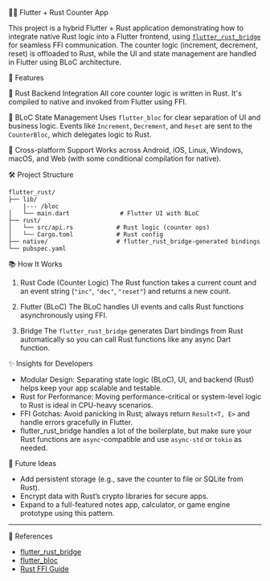 🦀📱 Flutter + Rust Counter App

This project is a hybrid Flutter + Rust application demonstrating how to integrate native Rust logic into a Flutter frontend, using [`flutter_rust_bridge`](https://github.com/fzyzcjy/flutter_rust_bridge) for seamless FFI communication. The counter logic (increment, decrement, reset) is offloaded to Rust, while the UI and state management are handled in Flutter using BLoC architecture.

🚀 Features

 🔗 Rust Backend Integration
  All core counter logic is written in Rust. It's compiled to native and invoked from Flutter using FFI.

 🧠 BLoC State Management
  Uses `flutter_bloc` for clear separation of UI and business logic. Events like `Increment`, `Decrement`, and `Reset` are sent to the `CounterBloc`, which delegates logic to Rust.

 🔧 Cross-platform Support
  Works across Android, iOS, Linux, Windows, macOS, and Web (with some conditional compilation for native).

🛠️ Project Structure

```
flutter_rust/
├── lib/
    |--- /bloc
│   └── main.dart              # Flutter UI with BLoC
├── rust/
│   └── src/api.rs            # Rust logic (counter ops)
│   └── Cargo.toml            # Rust config
├── native/                   # flutter_rust_bridge-generated bindings
└── pubspec.yaml
```

📚 How It Works

1. Rust Code (Counter Logic)
   The Rust function takes a current count and an event string (`"inc"`, `"dec"`, `"reset"`) and returns a new count.

2. Flutter (BLoC)
   The BLoC handles UI events and calls Rust functions asynchronously using FFI.

3. Bridge
   The `flutter_rust_bridge` generates Dart bindings from Rust automatically so you can call Rust functions like any async Dart function.

✨ Insights for Developers

* Modular Design: Separating state logic (BLoC), UI, and backend (Rust) helps keep your app scalable and testable.
* Rust for Performance: Moving performance-critical or system-level logic to Rust is ideal in CPU-heavy scenarios.
* FFI Gotchas: Avoid panicking in Rust; always return `Result<T, E>` and handle errors gracefully in Flutter.
* flutter\_rust\_bridge handles a lot of the boilerplate, but make sure your Rust functions are `async`-compatible and use `async-std` or `tokio` as needed.

🧩 Future Ideas

* Add persistent storage (e.g., save the counter to file or SQLite from Rust).
* Encrypt data with Rust’s crypto libraries for secure apps.
* Expand to a full-featured notes app, calculator, or game engine prototype using this pattern.

---

🔗 References

* [flutter\_rust\_bridge](https://github.com/fzyzcjy/flutter_rust_bridge)
* [flutter\_bloc](https://bloclibrary.dev)
* [Rust FFI Guide](https://doc.rust-lang.org/nomicon/ffi.html)

